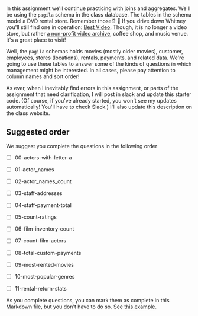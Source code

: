 # 

In this assignment we'll continue practicing with joins and aggregates.
We'll be using the `pagila` schema in the class database. The tables
in the schema model a DVD rental store. Remember those!? 🤣 If you 
drive down Whitney you'll still find one in operation:  [Best Video](https://www.courant.com/ctnow/movies/hc-best-video-in-hamden-20160529-story.html).
Though, it is no longer a video store, but rather
[a non-profit video archive](https://www.connecticutmag.com/arts/hamdens-best-video-no-longer-a-video-store-but-better/article_0659c0d0-c2f0-11e6-96be-5fd6fe69a422.html),
coffee shop, and music venue.
It's a great place to visit!

Well, the `pagila` schemas holds movies (mostly older movies), customer,
employees, stores (locations), rentals, payments, and related data.
We're going to use these tables to answer some of the kinds of questions
in which management might be interested.  In all cases, please pay 
attention to column names and sort order!

As ever, when I inevitably find errors in this assignment, or parts of
the assignment that need clarification, I will post in slack and update
this starter code. (Of course, if you've already started, you won't see
my updates automatically! You'll have to check Slack.) I'll also update
this description on the class website.


## Suggested order

We suggest you complete the questions in the following order

- [ ] 00-actors-with-letter-a
- [ ] 01-actor_names
- [ ] 02-actor_names_count
- [ ] 03-staff-addresses
- [ ] 04-staff-payment-total
- [ ] 05-count-ratings
- [ ] 06-film-inventory-count
- [ ] 07-count-film-actors
- [ ] 08-total-custom-payments
- [ ] 09-most-rented-movies
- [ ] 10-most-popular-genres
- [ ] 11-rental-return-stats


As you complete questions, you can mark them as complete
in this Markdown file,  but you don't have to do so.
See [this example](https://github.blog/2014-04-28-task-lists-in-all-markdown-documents/).

